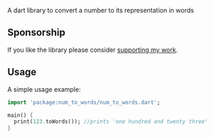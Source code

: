 A dart library to convert a number to its representation in words

## Sponsorship

If you like the library please consider [supporting my work](https://github.com/sponsors/hazzik).

## Usage

A simple usage example:

```dart
import 'package:num_to_words/num_to_words.dart';

main() {
  print(123.toWords()); //prints 'one hundred and twenty three'
}
```
